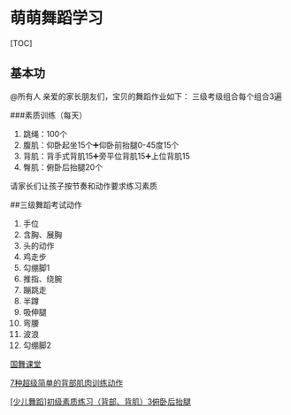 # 萌萌舞蹈学习

[TOC]

## 基本功

@所有人 亲爱的家长朋友们，宝贝的舞蹈作业如下：
三级考级组合每个组合3遍

###素质训练（每天）

1. 跳绳：100个
2. 腹肌：仰卧起坐15个➕仰卧前抬腿0-45度15个      
3. 背肌：背手式背肌15➕旁平位背肌15➕上位背肌15
4. 臀肌：俯卧后抬腿20个

请家长们让孩子按节奏和动作要求练习素质

##三级舞蹈考试动作

1. 手位
2. 含胸、展胸
3. 头的动作
4. 鸡走步
5. 勾绷脚1
6. 推指、绕腕
7. 蹦跳走
8. 半蹲
9. 吸伸腿
10. 弯腰
11. 波浪
12. 勾绷脚2

[国舞课堂](https://www.bilibili.com/video/BV1VA41177sd?p=12)

[7种超级简单的背部肌肉训练动作](https://www.bilibili.com/s/video/BV1Ki4y147Qm)

[[少儿舞蹈]初级素质练习（背部、背肌）3俯卧后抬腿](https://www.bilibili.com/video/BV155411h7yp)